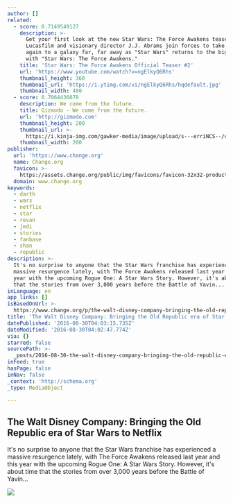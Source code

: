 ```yaml
---
author: []
related:
  - score: 0.7149549127
    description: >-
      Get your first look at the new Star Wars: The Force Awakens teaser #2!
      Lucasfilm and visionary director J.J. Abrams join forces to take you back
      again to a galaxy far, far away as "Star Wars" returns to the big screen
      with "Star Wars: The Force Awakens."
    title: 'Star Wars: The Force Awakens Official Teaser #2'
    url: 'https://www.youtube.com/watch?v=ngElkyQ6Rhs'
    thumbnail_height: 360
    thumbnail_url: 'https://i.ytimg.com/vi/ngElkyQ6Rhs/hqdefault.jpg'
    thumbnail_width: 480
  - score: 0.7064436078
    description: We come from the future.
    title: Gizmodo - We come from the future.
    url: 'http://gizmodo.com'
    thumbnail_height: 200
    thumbnail_url: >-
      https://i.kinja-img.com/gawker-media/image/upload/s---erriNCS--/c_fill,fl_progressive,g_center,h_200,q_80,w_200/fdj3buryz5nuzyf2k620.png
    thumbnail_width: 200
publisher:
  url: 'https://www.change.org'
  name: Change.org
  favicon: >-
    https://assets.change.org/public/img/favicons/favicon-32x32-production-W4kxd6uhOGf7oF31OgdeSFpUQbkFDgbjKgp453XsvwA.png
  domain: www.change.org
keywords:
  - darth
  - wars
  - netflix
  - star
  - revan
  - jedi
  - stories
  - fanbase
  - shan
  - republic
description: >-
  It's no surprise to anyone that the Star Wars franchise has experienced a
  massive resurgence lately, with The Force Awakens released last year and this
  year with the upcoming Rogue One: A Star Wars Story. However, it's about time
  that the stories from over 3,000 years before the Battle of Yavin...
inLanguage: en
app_links: []
isBasedOnUrl: >-
  https://www.change.org/p/the-walt-disney-company-bringing-the-old-republic-era-of-star-wars-to-netflix
title: 'The Walt Disney Company: Bringing the Old Republic era of Star Wars to Netflix'
datePublished: '2016-08-30T04:03:15.735Z'
dateModified: '2016-08-30T04:02:47.774Z'
via: {}
starred: false
sourcePath: >-
  _posts/2016-08-30-the-walt-disney-company-bringing-the-old-republic-era-of-st.md
inFeed: true
hasPage: false
inNav: false
_context: 'http://schema.org'
_type: MediaObject

---
```

<article style=""><h1>The Walt Disney Company: Bringing the Old Republic era of Star Wars to Netflix</h1><p>It's no surprise to anyone that the Star Wars franchise has experienced a massive resurgence lately, with The Force Awakens released last year and this year with the upcoming Rogue One: A Star Wars Story. However, it's about time that the stories from over 3,000 years before the Battle of Yavin...</p><img src="http://assets.change.org/photos/2/kx/ga/dzKXgAXEnpmoKuy-1600x900-noPad.jpg?1471449229" /></article>